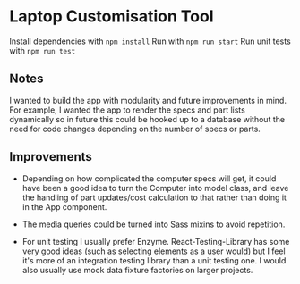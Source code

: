 # Laptop Customisation Tool

Install dependencies with `npm install`
Run with `npm run start`
Run unit tests with `npm run test`

## Notes

I wanted to build the app with modularity and future improvements in mind.
For example, I wanted the app to render the specs and part lists dynamically so in future this could be hooked up to
a database without the need for code changes depending on the number of specs or parts.

## Improvements

- Depending on how complicated the computer specs will get, it could have been a good idea to turn the Computer into model class, and leave the handling of part updates/cost calculation to that rather than doing it in the App component.

- The media queries could be turned into Sass mixins to avoid repetition.

- For unit testing I usually prefer Enzyme. React-Testing-Library has some very good ideas (such as selecting elements as a user would) but I feel it's more of an integration testing library than a unit testing one. I would also usually use mock data fixture factories on larger projects.
